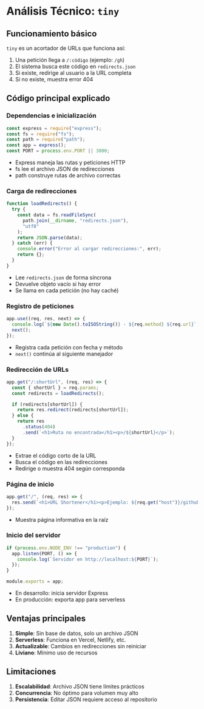 # Análisis Técnico: `tiny`

## Funcionamiento básico

`tiny` es un acortador de URLs que funciona así:

1. Una petición llega a `/:código` (ejemplo: `/gh`)
2. El sistema busca este código en `redirects.json`
3. Si existe, redirige al usuario a la URL completa
4. Si no existe, muestra error 404

## Código principal explicado

### Dependencias e inicialización

```javascript
const express = require("express");
const fs = require("fs");
const path = require("path");
const app = express();
const PORT = process.env.PORT || 3000;
```

- Express maneja las rutas y peticiones HTTP
- fs lee el archivo JSON de redirecciones
- path construye rutas de archivo correctas

### Carga de redirecciones

```javascript
function loadRedirects() {
  try {
    const data = fs.readFileSync(
      path.join(__dirname, "redirects.json"),
      "utf8"
    );
    return JSON.parse(data);
  } catch (err) {
    console.error("Error al cargar redirecciones:", err);
    return {};
  }
}
```

- Lee `redirects.json` de forma síncrona
- Devuelve objeto vacío si hay error
- Se llama en cada petición (no hay caché)

### Registro de peticiones

```javascript
app.use((req, res, next) => {
  console.log(`${new Date().toISOString()} - ${req.method} ${req.url}`);
  next();
});
```

- Registra cada petición con fecha y método
- `next()` continúa al siguiente manejador

### Redirección de URLs

```javascript
app.get("/:shortUrl", (req, res) => {
  const { shortUrl } = req.params;
  const redirects = loadRedirects();

  if (redirects[shortUrl]) {
    return res.redirect(redirects[shortUrl]);
  } else {
    return res
      .status(404)
      .send(`<h1>Ruta no encontrada</h1><p>/${shortUrl}</p>`);
  }
});
```

- Extrae el código corto de la URL
- Busca el código en las redirecciones
- Redirige o muestra 404 según corresponda

### Página de inicio

```javascript
app.get("/", (req, res) => {
  res.send(`<h1>URL Shortener</h1><p>Ejemplo: ${req.get("host")}/github</p>`);
});
```

- Muestra página informativa en la raíz

### Inicio del servidor

```javascript
if (process.env.NODE_ENV !== "production") {
  app.listen(PORT, () => {
    console.log(`Servidor en http://localhost:${PORT}`);
  });
}

module.exports = app;
```

- En desarrollo: inicia servidor Express
- En producción: exporta app para serverless

## Ventajas principales

1. **Simple**: Sin base de datos, solo un archivo JSON
2. **Serverless**: Funciona en Vercel, Netlify, etc.
3. **Actualizable**: Cambios en redirecciones sin reiniciar
4. **Liviano**: Mínimo uso de recursos

## Limitaciones

1. **Escalabilidad**: Archivo JSON tiene límites prácticos
2. **Concurrencia**: No óptimo para volumen muy alto
3. **Persistencia**: Editar JSON requiere acceso al repositorio
